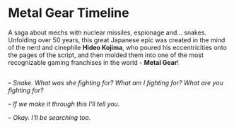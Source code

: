 # Metal Gear Timeline

A saga about mechs with nuclear missiles, espionage and... snakes. Unfolding over 50 years, this great Japanese epic was created in the mind of the nerd and cinephile **Hideo Kojima**, who poured his eccentricities onto the pages of the script, and then molded them into one of the most recognizable gaming franchises in the world - **Metal Gear**!

##

– *Snake. What was she fighting for? What am I fighting for? What are you fighting for?*

– *If we make it through this I'll tell you.*

– *Okay. I'll be searching too.*
